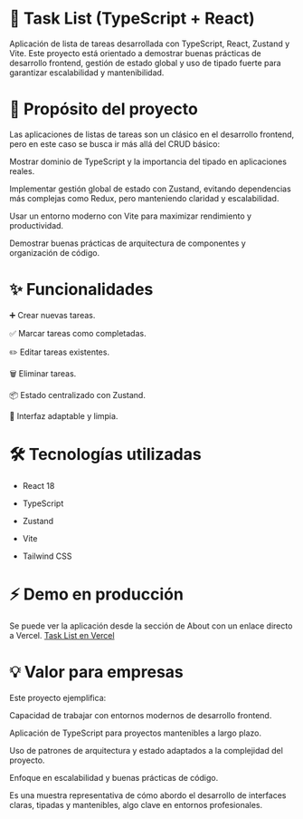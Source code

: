 # 📝 Task List (TypeScript + React)

Aplicación de lista de tareas desarrollada con TypeScript, React, Zustand y Vite.
Este proyecto está orientado a demostrar buenas prácticas de desarrollo frontend, gestión de estado global y uso de tipado fuerte para garantizar escalabilidad y mantenibilidad.

# 🚀 Propósito del proyecto

Las aplicaciones de listas de tareas son un clásico en el desarrollo frontend, pero en este caso se busca ir más allá del CRUD básico:

Mostrar dominio de TypeScript y la importancia del tipado en aplicaciones reales.

Implementar gestión global de estado con Zustand, evitando dependencias más complejas como Redux, pero manteniendo claridad y escalabilidad.

Usar un entorno moderno con Vite para maximizar rendimiento y productividad.

Demostrar buenas prácticas de arquitectura de componentes y organización de código.

# ✨ Funcionalidades

➕ Crear nuevas tareas.

✅ Marcar tareas como completadas.

✏️ Editar tareas existentes.

🗑️ Eliminar tareas.

📦 Estado centralizado con Zustand.

🎨 Interfaz adaptable y limpia.

# 🛠️ Tecnologías utilizadas

- React 18

- TypeScript 

- Zustand 

- Vite 

- Tailwind CSS 

# ⚡ Demo en producción

Se puede ver la aplicación desde la sección de About con un enlace directo a Vercel.
[Task List en Vercel](https://task-list-typescript.vercel.app)

# 💡 Valor para empresas

Este proyecto ejemplifica:

Capacidad de trabajar con entornos modernos de desarrollo frontend.

Aplicación de TypeScript para proyectos mantenibles a largo plazo.

Uso de patrones de arquitectura y estado adaptados a la complejidad del proyecto.

Enfoque en escalabilidad y buenas prácticas de código.

Es una muestra representativa de cómo abordo el desarrollo de interfaces claras, tipadas y mantenibles, algo clave en entornos profesionales.
